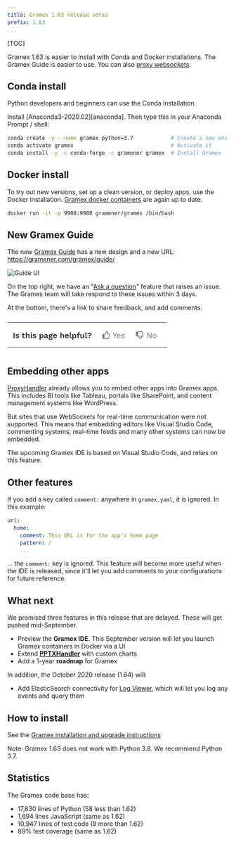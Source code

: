 ```yaml
---
title: Gramex 1.63 release notes
prefix: 1.63
...
```


<link rel="stylesheet" type="text/css" href="../../node_modules/asciinema-player/resources/public/css/asciinema-player.css">

[TOC]

Gramex 1.63 is easier to install with Conda and Docker installations. The Gramex Guide is easier to
use. You can also [proxy websockets](../../proxyhandler/).

## Conda install

Python developers and beginners can use the Conda installation.

Install [Anaconda3-2020.02][anaconda]. Then type this in your Anaconda Prompt / shell:

```bash
conda create -y --name gramex python=3.7            # Create a new environment
conda activate gramex                               # Activate it
conda install -y -c conda-forge -c gramener gramex  # Install Gramex
```

<asciinema-player src="../../install/gramex-conda.json" cols="100" rows="20" idle-time-limit="0.5" autoplay="1" font-size="medium" loop="1"></asciinema-player>

## Docker install

To try out new versions, set up a clean version, or deploy apps, use the Docker installation. [Gramex docker containers](https://hub.docker.com/r/gramener/gramex/) are again up to date.

```bash
docker run -it -p 9988:9988 gramener/gramex /bin/bash
```

<asciinema-player src="../../install/gramex-docker.json" cols="100" rows="20" idle-time-limit="0.5" autoplay="1" font-size="medium" loop="1"></asciinema-player>

## New Gramex Guide

The new [Gramex Guide](https://gramener.com/gramex/guide/) has a new design and a new URL: <https://gramener.com/gramex/guide/>

![Guide UI](guide.gif)

On the top right, we have an "[Ask a question](https://github.com/gramener/gramex/issues/new?labels=question)" feature that raises an issue. The Gramex team will take respond to these issues within 3 days.

At the bottom, there's a link to share feedback, and add comments.

![Guide feedback](guide-feedback.png)

## Embedding other apps

[ProxyHandler](../../proxyhandler/) already allows you to embed other apps into Gramex apps. This
includes BI tools like Tableau, portals like SharePoint, and content management systems like
WordPress.

But sites that use WebSockets for real-time communication were not supported. This means that
embedding editors like Visual Studio Code, commenting systems, real-time feeds and many other
systems can now be embedded.

The upcoming Gramex IDE is based on Visual Studio Code, and relies on this feature.

## Other features

If you add a key called `comment:` anywhere in `gramex.yaml`, it is ignored. In this example:

```yaml
url:
  home:
    comment: This URL is for the app's home page
    pattern: /
    ...
```

... the `comment:` key is ignored. This feature will become more useful when the IDE is released,
since it'll let you add comments to your configurations for future reference.

## What next

We promised three features in this release that are delayed. These will get pushed mid-September.

- Preview the **Gramex IDE**. This September version will let you launch Gramex containers in Docker via a UI
- Extend [**PPTXHandler**](../../pptxhandler/) with custom charts
- Add a 1-year **roadmap** for Gramex

In addition, the October 2020 release (1.64) will:

- Add ElasticSearch connectivity for [Log Viewer](../../logviewer/), which will let you log any events and query them

## How to install

See the [Gramex installation and upgrade instructions](../../install/)

Note: Gramex 1.63 does not work with Python 3.8. We recommend Python 3.7.

## Statistics

The Gramex code base has:

- 17,630 lines of Python (58 less than 1.62)
- 1,694 lines JavaScript (same as 1.62)
- 10,947 lines of test code (9 more than 1.62)
- 89% test coverage (same as 1.62)

<script src="../../node_modules/asciinema-player/resources/public/js/asciinema-player.js"></script>
